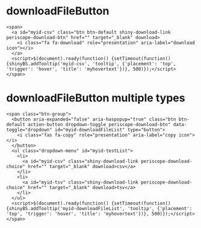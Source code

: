 # downloadFileButton

    <span>
      <a id="myid-csv" class="btn btn-default shiny-download-link periscope-download-btn" href="" target="_blank" download>
        <i class="fa fa-download" role="presentation" aria-label="download icon"></i>
      </a>
      <script>$(document).ready(function() {setTimeout(function() {shinyBS.addTooltip('myid-csv', 'tooltip', {'placement': 'top', 'trigger': 'hover', 'title': 'myhovertext'})}, 500)});</script>
    </span>

# downloadFileButton multiple types

    <span class="btn-group">
      <button aria-expanded="false" aria-haspopup="true" class="btn btn-default action-button dropdown-toggle periscope-download-btn" data-toggle="dropdown" id="myid-downloadFileList" type="button">
        <i class="fas fa-copy" role="presentation" aria-label="copy icon"></i>
      </button>
      <ul class="dropdown-menu" id="myid-testList">
        <li>
          <a id="myid-csv" class="shiny-download-link periscope-download-choice" href="" target="_blank" download>csv</a>
        </li>
        <li>
          <a id="myid-tsv" class="shiny-download-link periscope-download-choice" href="" target="_blank" download>tsv</a>
        </li>
      </ul>
      <script>$(document).ready(function() {setTimeout(function() {shinyBS.addTooltip('myid-downloadFileList', 'tooltip', {'placement': 'top', 'trigger': 'hover', 'title': 'myhovertext'})}, 500)});</script>
    </span>

